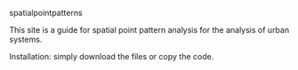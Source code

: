 spatialpointpatterns

This site is a guide for spatial point pattern analysis for the analysis of urban systems.

Installation: simply download the files or copy the code.
